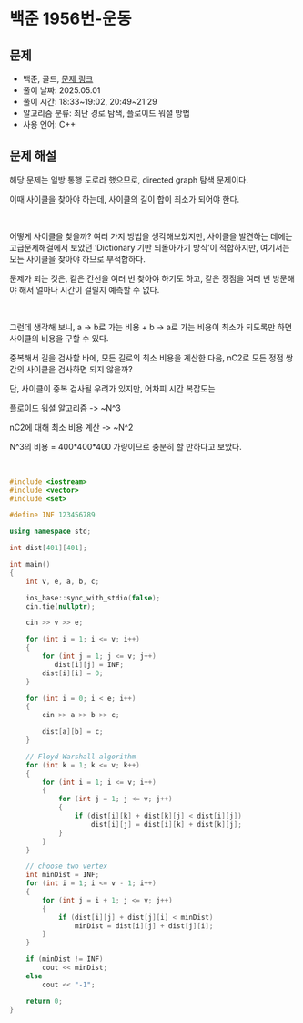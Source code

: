 # 백준 1956번-운동

## 문제

- 백준, 골드, [문제 링크](https://www.acmicpc.net/problem/1956 "https://www.acmicpc.net/problem/1956")
- 풀이 날짜: 2025.05.01
- 풀이 시간: 18:33~19:02, 20:49~21:29
- 알고리즘 분류: 최단 경로 탐색, 플로이드 워셜 방법
- 사용 언어: C++

## 문제 해설

해당 문제는 일방 통행 도로라 했으므로, directed graph 탐색 문제이다.

이때 사이클을 찾아야 하는데, 사이클의 길이 합이 최소가 되어야 한다.

<br>

어떻게 사이클을 찾을까? 여러 가지 방법을 생각해보았지만, 사이클을 발견하는 데에는 고급문제해결에서 보았던 ‘Dictionary 기반 되돌아가기 방식’이 적합하지만, 여기서는 모든 사이클을 찾아야 하므로 부적합하다.

문제가 되는 것은, 같은 간선을 여러 번 찾아야 하기도 하고, 같은 정점을 여러 번 방문해야 해서 얼마나 시간이 걸릴지 예측할 수 없다.

<br>

그런데 생각해 보니, a -> b로 가는 비용 + b -> a로 가는 비용이 최소가 되도록만 하면 사이클의 비용을 구할 수 있다.

중복해서 길을 검사할 바에, 모든 길로의 최소 비용을 계산한 다음, nC2로 모든 정점 쌍 간의 사이클을 검사하면 되지 않을까?

단, 사이클이 중복 검사될 우려가 있지만, 어차피 시간 복잡도는

플로이드 워셜 알고리즘 -> ~N^3

nC2에 대해 최소 비용 계산 -> ~N^2

N^3의 비용 = 400\*400\*400 가량이므로 충분히 할 만하다고 보았다.

<br>

```cpp
#include <iostream>
#include <vector>
#include <set>

#define INF 123456789

using namespace std;

int dist[401][401];

int main()
{
    int v, e, a, b, c;

    ios_base::sync_with_stdio(false);
    cin.tie(nullptr);

    cin >> v >> e;

    for (int i = 1; i <= v; i++)
    {
        for (int j = 1; j <= v; j++)
           dist[i][j] = INF;
        dist[i][i] = 0;
    }

    for (int i = 0; i < e; i++)
    {
        cin >> a >> b >> c;

        dist[a][b] = c;
    }

    // Floyd-Warshall algorithm
    for (int k = 1; k <= v; k++)
    {
        for (int i = 1; i <= v; i++)
        {
            for (int j = 1; j <= v; j++)
            {
                if (dist[i][k] + dist[k][j] < dist[i][j])
                    dist[i][j] = dist[i][k] + dist[k][j];
            }
        }
    }

    // choose two vertex
    int minDist = INF;
    for (int i = 1; i <= v - 1; i++)
    {
        for (int j = i + 1; j <= v; j++)
        {
            if (dist[i][j] + dist[j][i] < minDist)
                minDist = dist[i][j] + dist[j][i];
        }
    }

    if (minDist != INF)
        cout << minDist;
    else
        cout << "-1";

    return 0;
}
```
